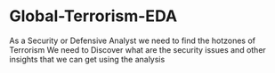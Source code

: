 # Global-Terrorism-EDA
As a Security or Defensive Analyst we need to find the hotzones of Terrorism We need to Discover what are the security issues and other insights that we can get using the analysis
